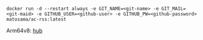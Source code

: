 ```
docker run -d --restart always -e GIT_NAME=<git-name> -e GIT_MAIL=<git-maid> -e GITHUB_USER=<github-user> -e GITHUB_PW=<github-password> matosama/ac-rss:latest
```

Arm64v8: [hub](https://hub.docker.com/r/matosama/ac-rss)
